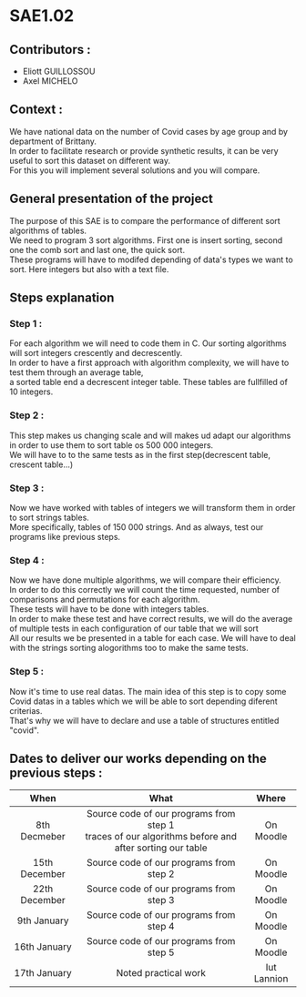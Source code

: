 # SAE1.02

## Contributors :
- Eliott GUILLOSSOU
- Axel MICHELO

## Context : 
We have national data on the number of Covid cases by age group and
by department of Brittany. <br>In order to facilitate research or provide
synthetic results, it can be very useful to sort this dataset on
different way. <br>For this you will implement several solutions and you will
compare.

## General presentation of the project
The purpose of this SAE is to compare the performance of different sort algorithms
of tables.<br>
We need to program 3 sort algorithms. First one is insert sorting, second one the comb sort and last one, the quick sort. <br>
These programs will have to modifed depending of data's types we want to sort. Here integers but also with a text file.

## Steps explanation 
### Step 1 : 
For each algorithm we will need to code them in C. Our sorting algorithms will sort integers crescently and decrescently. <br>
In order to have a first approach with algorithm complexity, we will have to test them through an average table, <br>
a sorted table end a decrescent integer table. These tables are fullfilled of 10 integers.

### Step 2 :
This step makes us changing scale and will makes ud adapt our algorithms in order to use them to sort table os 500 000 integers.<br> 
We will have to to the same tests as in the first step(decrescent table, crescent table...)

### Step 3 :
Now we have worked with tables of integers we will transform them in order to sort strings tables.<br>
More specifically, tables of 150 000 strings. And as always, test our programs like previous steps.

### Step 4 :
Now we have done multiple algorithms, we will compare their efficiency.<br> 
In order to do this correctly we will count the time requested, number of comparisons and permutations for each algorithm.<br>
These tests will have to be done with integers tables. <br>
In order to make these test and have correct results, we will do the average of multiple tests in each configuration of our table that we will sort<br>
All our results we be presented in a table for each case. We will have to deal with the strings sorting alogorithms too to make the same tests.

### Step 5 :
Now it's time to use real datas. The main idea of this step is to copy some Covid datas in a tables which we will be able to sort depending diferent criterias.<br> That's why we will have to declare and use a table of structures entitled "covid".


## Dates to deliver our works depending on the previous steps :
|When|What|Where|
|:---:|:---:|:---:|
|8th Decmeber|Source code of our programs from step 1 <br> traces of our algorithms before and after sorting our table |On Moodle|
|15th December|Source code of our programs from step 2|On Moodle|
|22th December|Source code of our programs from step 3|On Moodle|
|9th January|Source code of our programs from step 4|On Moodle|
|16th January|Source code of our programs from step 5|On Moodle|
|17th January|Noted practical work| Iut Lannion |.
